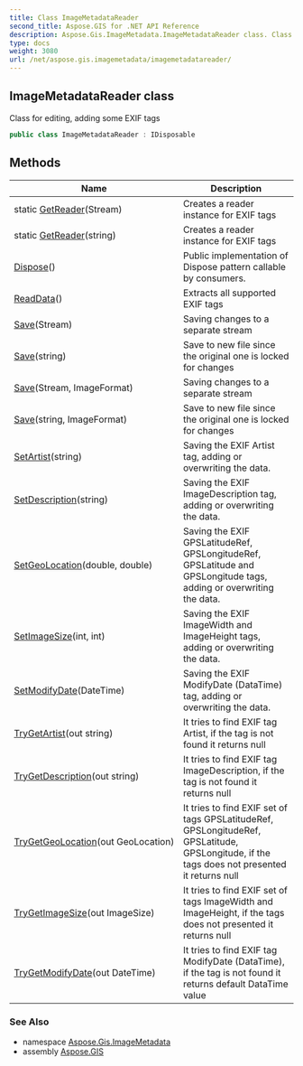 ```yaml
---
title: Class ImageMetadataReader
second_title: Aspose.GIS for .NET API Reference
description: Aspose.Gis.ImageMetadata.ImageMetadataReader class. Class for editing adding some EXIF tags
type: docs
weight: 3080
url: /net/aspose.gis.imagemetadata/imagemetadatareader/
---
```

## ImageMetadataReader class

Class for editing, adding some EXIF tags

```csharp
public class ImageMetadataReader : IDisposable
```

## Methods

| Name | Description |
| --- | --- |
| static [GetReader](../../aspose.gis.imagemetadata/imagemetadatareader/getreader/#getreader)(Stream) | Creates a reader instance for EXIF tags |
| static [GetReader](../../aspose.gis.imagemetadata/imagemetadatareader/getreader/#getreader_1)(string) | Creates a reader instance for EXIF tags |
| [Dispose](../../aspose.gis.imagemetadata/imagemetadatareader/dispose/)() | Public implementation of Dispose pattern callable by consumers. |
| [ReadData](../../aspose.gis.imagemetadata/imagemetadatareader/readdata/)() | Extracts all supported EXIF tags |
| [Save](../../aspose.gis.imagemetadata/imagemetadatareader/save/#save)(Stream) | Saving changes to a separate stream |
| [Save](../../aspose.gis.imagemetadata/imagemetadatareader/save/#save_2)(string) | Save to new file since the original one is locked for changes |
| [Save](../../aspose.gis.imagemetadata/imagemetadatareader/save/#save_1)(Stream, ImageFormat) | Saving changes to a separate stream |
| [Save](../../aspose.gis.imagemetadata/imagemetadatareader/save/#save_3)(string, ImageFormat) | Save to new file since the original one is locked for changes |
| [SetArtist](../../aspose.gis.imagemetadata/imagemetadatareader/setartist/)(string) | Saving the EXIF Artist tag, adding or overwriting the data. |
| [SetDescription](../../aspose.gis.imagemetadata/imagemetadatareader/setdescription/)(string) | Saving the EXIF ImageDescription tag, adding or overwriting the data. |
| [SetGeoLocation](../../aspose.gis.imagemetadata/imagemetadatareader/setgeolocation/)(double, double) | Saving the EXIF GPSLatitudeRef, GPSLongitudeRef, GPSLatitude and GPSLongitude tags, adding or overwriting the data. |
| [SetImageSize](../../aspose.gis.imagemetadata/imagemetadatareader/setimagesize/)(int, int) | Saving the EXIF ImageWidth and ImageHeight tags, adding or overwriting the data. |
| [SetModifyDate](../../aspose.gis.imagemetadata/imagemetadatareader/setmodifydate/)(DateTime) | Saving the EXIF ModifyDate (DataTime) tag, adding or overwriting the data. |
| [TryGetArtist](../../aspose.gis.imagemetadata/imagemetadatareader/trygetartist/)(out string) | It tries to find EXIF tag Artist, if the tag is not found it returns null |
| [TryGetDescription](../../aspose.gis.imagemetadata/imagemetadatareader/trygetdescription/)(out string) | It tries to find EXIF tag ImageDescription, if the tag is not found it returns null |
| [TryGetGeoLocation](../../aspose.gis.imagemetadata/imagemetadatareader/trygetgeolocation/)(out GeoLocation) | It tries to find EXIF set of tags GPSLatitudeRef, GPSLongitudeRef, GPSLatitude, GPSLongitude, if the tags does not presented it returns null |
| [TryGetImageSize](../../aspose.gis.imagemetadata/imagemetadatareader/trygetimagesize/)(out ImageSize) | It tries to find EXIF set of tags ImageWidth and ImageHeight, if the tags does not presented it returns null |
| [TryGetModifyDate](../../aspose.gis.imagemetadata/imagemetadatareader/trygetmodifydate/)(out DateTime) | It tries to find EXIF tag ModifyDate (DataTime), if the tag is not found it returns default DataTime value |

### See Also

* namespace [Aspose.Gis.ImageMetadata](../../aspose.gis.imagemetadata/)
* assembly [Aspose.GIS](../../)


